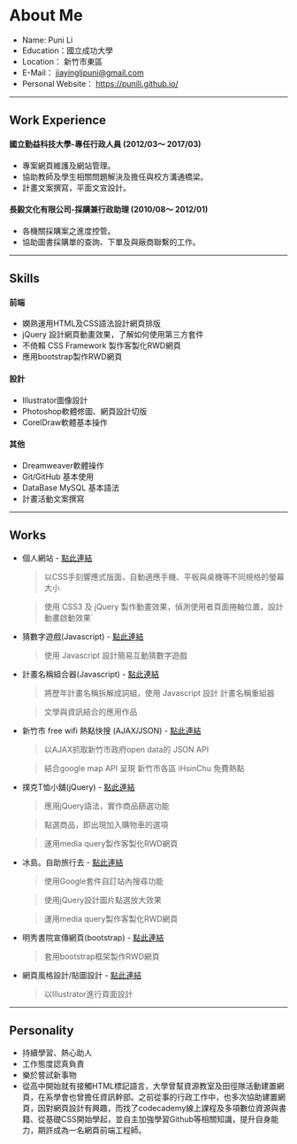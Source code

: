 #  About Me 
* Name: Puni Li
* Education：國立成功大學
* Location： 新竹市東區
* E-Mail： <jiayinglipuni@gmail.com>
* Personal Website： <https://punili.github.io/>
*****
## Work Experience
#### 國立勤益科技大學-專任行政人員 (2012/03～ 2017/03)
* 專案網頁維護及網站管理。
* 協助教師及學生相關問題解決及擔任與校方溝通橋梁。
* 計畫文案撰寫，平面文宣設計。
#### 長毅文化有限公司-採購兼行政助理 (2010/08～ 2012/01)
* 各機關採購案之進度控管。
* 協助圖書採購單的查詢、下單及與廠商聯繫的工作。
*****
## Skills
#### 前端
  * 嫻熟運用HTML及CSS語法設計網頁排版
  * jQuery 設計網頁動畫效果，了解如何使用第三方套件
  * 不倚賴 CSS Framework 製作客製化RWD網頁
  * 應用bootstrap製作RWD網頁
#### 設計
  * Illustrator圖像設計
  * Photoshop軟體修圖、網頁設計切版
  * CorelDraw軟體基本操作
#### 其他
* Dreamweaver軟體操作
* Git/GitHub 基本使用
* DataBase MySQL 基本語法
* 計畫活動文案撰寫
---------------
## Works
* 個人網站 - [點此連結](https://punili.github.io/ "個人網站。點此")

  > 以CSS手刻響應式版面，自動適應手機、平板與桌機等不同規格的螢幕大小
  
  > 使用 CSS3 及 jQuery 製作動畫效果，偵測使用者頁面捲軸位置，設計動畫啟動效果`
* 猜數字遊戲(Javascript) - [點此連結](https://punili.github.io/guessNum/ "連結")

  > 使用 Javascript 設計簡易互動猜數字遊戲
* 計畫名稱組合器(Javascript) - [點此連結](https://punili.github.io/projectNameRandom/ "連結")

  > 將歷年計畫名稱拆解成詞組，使用 Javascript 設計 計畫名稱重組器
    
  > 文學與資訊結合的應用作品
* 新竹市 free wifi 熱點快搜 (AJAX/JSON) - [點此連結](http://ncutjiaying.byethost7.com/web/ihsinchu_wifi/ "連結")

  > 以AJAX抓取新竹市政府open data的 JSON API
  
  > 結合google map API 呈現 新竹市各區 iHsinChu 免費熱點    
* 撲克T恤小舖(jQuery) - [點此連結](https://punili.github.io/T-shirt-shop/ "撲克T恤小舖")
  > 應用jQuery語法，實作商品篩選功能

  > 點選商品，即出現加入購物車的選項
  
  > 運用media query製作客製化RWD網頁

* 冰島。自助旅行去 -  [點此連結](https://punili.github.io/iceland_travel/iceland03.html "冰島。自助旅行去")  
  > 使用Google套件自訂站內搜尋功能

  > 使用jQuery設計圖片點選放大效果
  
  > 運用media query製作客製化RWD網頁
* 明秀書院宣傳網頁(bootstrap) - [點此連結](https://punili.github.io/mingsho_bootstrap/ "明秀書院宣傳網頁")
  > 套用bootstrap框架製作RWD網頁
  
* 網頁風格設計/貼圖設計 - [點此連結](https://punili.github.io/other_project.html "網頁風格設計/貼圖設計")
  > 以Illustrator進行頁面設計

---------------
## Personality
* 持續學習、熱心助人
* 工作態度認真負責
* 樂於嘗試新事物
* 從高中開始就有接觸HTML標記語言，大學曾幫資源教室及田徑隊活動建置網頁，在系學會也曾擔任資訊幹部。之前從事的行政工作中，也多次協助建置網頁，因對網頁設計有興趣，而找了codecademy線上課程及多項數位資源與書籍、從基礎CSS開始學起，並自主加強學習Github等相關知識，提升自身能力，期許成為一名網頁前端工程師。
